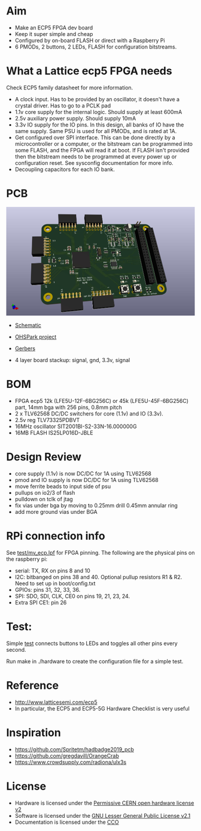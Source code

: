# Aim

* Make an ECP5 FPGA dev board
* Keep it super simple and cheap
* Configured by on-board FLASH or direct with a Raspberry Pi
* 6 PMODs, 2 buttons, 2 LEDs, FLASH for configuration bitstreams.

# What a Lattice ecp5 FPGA needs

Check ECP5 family datasheet for more information.

* A clock input. Has to be provided by an oscillator, it doesn't have a crystal driver. Has to go to a PCLK pad
* 1.1v core supply for the internal logic. Should supply at least 600mA
* 2.5v auxiliary power supply. Should supply 10mA
* 3.3v IO supply for the IO pins. In this design, all banks of IO have the same supply. Same PSU is used for all PMODs, and is rated at 1A.
* Get configured over SPI interface. This can be done directly by a microcontroller or a computer, or the bitstream can be programmed into some FLASH, and the FPGA will read it at boot. If FLASH isn't provided then the bitstream needs to be programmed at every power up or configuration reset. See sysconfig documentation for more info.
* Decoupling capacitors for each IO bank.

# PCB

![board](hardware/board.jpg)

* [Schematic](hardware/schematic.pdf)
* [OHSPark project](https://oshpark.com/shared_projects/pCsPoHNi) 
* [Gerbers](hardware/hardware/basic-ecp5-pcb-2020-07-20-fab.zip)

* 4 layer board stackup: signal, gnd, 3.3v, signal

# BOM

* FPGA ecp5 12k (LFE5U-12F-6BG256C) or 45k (LFE5U-45F-6BG256C) part, 14mm bga with 256 pins, 0.8mm pitch 
* 2 x TLV62568 DC/DC switchers for core (1.1v) and IO (3.3v).
* 2.5v reg TLV73325PDBVT
* 16MHz oscillator SIT2001BI-S2-33N-16.000000G
* 16MB FLASH IS25LP016D-JBLE

# Design Review

* core supply (1.1v) is now DC/DC for 1A using TLV62568
* pmod and IO supply is now DC/DC for 1A using TLV62568
* move ferrite beads to input side of psu
* pullups on io2/3 of flash
* pulldown on tclk of jtag
* fix vias under bga by moving to 0.25mm drill 0.45mm annular ring
* add more ground vias under BGA

# RPi connection info

See [test/mv_ecp.lpf](test/mv_ecp.lpf) for FPGA pinning. The following are the physical pins on the raspberry pi:

* serial: TX, RX on pins 8 and 10
* I2C: bitbanged on pins 38 and 40. Optional pullup resistors R1 & R2. Need to set up in boot/config.txt
* GPIOs: pins 31, 32, 33, 36.
* SPI: SDO, SDI, CLK, CE0 on pins 19, 21, 23, 24.
* Extra SPI CE1: pin 26 

# Test: 

Simple [test](test/blinky.v) connects buttons to LEDs and toggles all other pins every second.

Run make in ./hardware to create the configuration file for a simple test.

# Reference

* http://www.latticesemi.com/ecp5
* In particular, the ECP5 and ECP5-5G Hardware Checklist is very useful

# Inspiration

* https://github.com/Spritetm/hadbadge2019_pcb
* https://github.com/gregdavill/OrangeCrab
* https://www.crowdsupply.com/radiona/ulx3s

# License

* Hardware is licensed under the [Permissive CERN open hardware license v2](cern_ohl_p_v2.txt)
* Software is licensed under the [GNU Lesser General Public License v2.1](LICENSE)
* Documentation is licensed under the [CCO](CC0_license)

